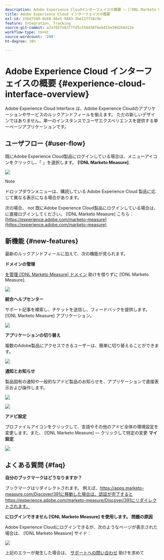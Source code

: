 ```yaml
---
description: Adobe Experience Cloudインターフェイスの概要 — [!DNL Marketo Measure]  — 製品ドキュメント
title: Adobe Experience Cloud インターフェイスの概要
exl-id: 15bd7590-8eb0-46e5-9883-3be11ff58c9e
feature: Integration, Tracking
source-git-commit: a2a7657e8377fd5c556d38f6eb815e39d2b8d15e
workflow-type: tm+mt
source-wordcount: '299'
ht-degree: 38%

---
```


# Adobe Experience Cloud インターフェイスの概要 {#experience-cloud-interface-overview}

Adobe Experience Cloud Interface は、Adobe Experience Cloudのアプリケーションやサービスのルックアンドフィールを揃えます。 ただの新しいデザインではありません。単一のインスタンスでユーザエクスペリエンスを提供する単一ページアプリケーションです。

## ユーザフロー {#user-flow}

既にAdobe Experience Cloud製品にログインしている場合は、メニューアイコンをクリックし、「 」を選択します。 **[!DNL Marketo Measure]**.

![](assets/unified-shell-overview-4.png)

>[!NOTE]
>
>ドロップダウンメニューは、購読している Adobe Experience Cloud 製品に応じて異なる表示になる場合があります。

次の場合、 _not_ 既にAdobe Experience Cloud製品にログインしている場合は、に直接ログインしてください。 [!DNL Marketo Measure] こちら： [https://experience.adobe.com/marketo-measure](https://experience.adobe.com/marketo-measure).

## 新機能 {#new-features}

最新のルックアンドフィールに加えて、次の機能が見られます。

**ドメインの管理**

[を管理 [!DNL Marketo Measure] ドメイン](/help/marketo-measure-and-adobe/domain-management.md) 助けを借りずに [!DNL Marketo Measure].

![](assets/unified-shell-overview-5.png)

**統合ヘルプセンター**

サポート記事を検索し、チケットを送信し、フィードバックを提供します。 [!DNL Marketo Measure] アプリケーション。

![](assets/unified-shell-overview-6.png)

**アプリケーションの切り替え**

複数のAdobe製品にアクセスできるユーザーは、簡単に切り替えることができます。

![](assets/unified-shell-overview-7.png)

**通知とお知らせ**

製品固有の通知や一般的なアドビ製品のお知らせを、アプリケーションで直接表示および操作します。

![](assets/unified-shell-overview-8.png)

![](assets/unified-shell-overview-9.png)

**アドビ設定**

プロファイルアイコンをクリックして、言語やその他のアドビ全体の環境設定を変更します。また、 [!DNL Marketo Measure] — クリックして特定の変更 **マイ設定**.

![](assets/unified-shell-overview-10.png)

## よくある質問 {#faq}

**自分のブックマークはどうなりますか？**

ブックマークはリダイレクトされます。 例えば、https://apps.marketo-measure.com/Discover/391に移動した場合は、認証が完了するとhttps://experience.adobe.com/marketo-measure/Discover/391にリダイレクトされます。

**にログインできません [!DNL Marketo Measure] を使用します。 問題の原因**

Adobe Experience Cloudにログインできるが、次のようなページが表示された場合は、 [!DNL Marketo Measure] サイド：

![](assets/unified-shell-overview-11.png)

上記のエラーが発生した場合は、 [サポートへの問い合わせ](https://nation.marketo.com/t5/support/ct-p/Support) 助けを求めて
